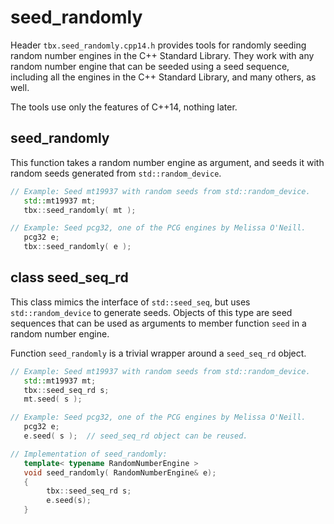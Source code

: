 # seed_randomly
Header `tbx.seed_randomly.cpp14.h` provides tools for randomly seeding random number engines in the C++ Standard Library. They work with any random number engine that can be seeded using a seed sequence, including all the engines in the C++ Standard Library, and many others, as well.

The tools use only the features of C++14, nothing later.

## seed_randomly
This function takes a random number engine as argument, and seeds it with random seeds generated from `std::random_device`.
````cpp
// Example: Seed mt19937 with random seeds from std::random_device.
   std::mt19937 mt;
   tbx::seed_randomly( mt );

// Example: Seed pcg32, one of the PCG engines by Melissa O'Neill.
   pcg32 e;
   tbx::seed_randomly( e );
````

## class seed_seq_rd
This class mimics the interface of `std::seed_seq`, but uses `std::random_device` to generate seeds. Objects of this type are seed sequences that can be used as arguments to member function `seed` in a random number engine.

Function `seed_randomly` is a trivial wrapper around a `seed_seq_rd` object.
````cpp
// Example: Seed mt19937 with random seeds from std::random_device.
   std::mt19937 mt;
   tbx::seed_seq_rd s;
   mt.seed( s );

// Example: Seed pcg32, one of the PCG engines by Melissa O'Neill.
   pcg32 e;
   e.seed( s );  // seed_seq_rd object can be reused.

// Implementation of seed_randomly:
   template< typename RandomNumberEngine >
   void seed_randomly( RandomNumberEngine& e);
   {
        tbx::seed_seq_rd s;
        e.seed(s);
   }
````